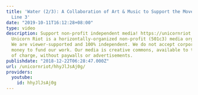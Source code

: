```yaml
---
title: 'Water (2/3): A Collaboration of Art & Music to Support the Movement Against
  Line 3'
date: "2019-10-11T16:12:28+08:00"
type: video
description: Support non-profit independent media! https://unicornriot.ninja/support-our-work/
  Unicorn Riot is a horizontally-organized non-profit (501c3) media organization.
  We are viewer-supported and 100% independent. We do not accept corporate or government
  money to fund our work. Our media is creative commons, available to the public free
  of charge, without paywalls or advertisements.
publishdate: "2018-12-22T06:28:47.000Z"
url: /unicornriot/hhyJlJsAj0g/
providers:
  youtube:
    id: hhyJlJsAj0g
---
```

